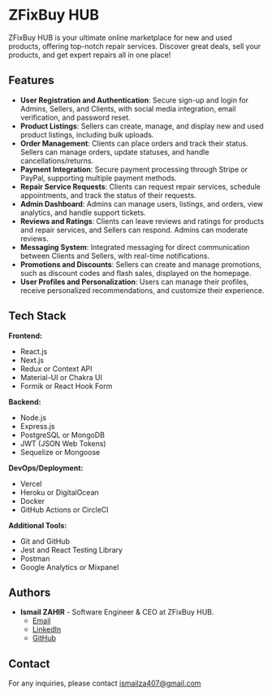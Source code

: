 # ZFixBuy HUB

ZFixBuy HUB is your ultimate online marketplace for new and used products, offering top-notch repair services. Discover great deals, sell your products, and get expert repairs all in one place!

## Features

- **User Registration and Authentication**: Secure sign-up and login for Admins, Sellers, and Clients, with social media integration, email verification, and password reset.
- **Product Listings**: Sellers can create, manage, and display new and used product listings, including bulk uploads.
- **Order Management**: Clients can place orders and track their status. Sellers can manage orders, update statuses, and handle cancellations/returns.
- **Payment Integration**: Secure payment processing through Stripe or PayPal, supporting multiple payment methods.
- **Repair Service Requests**: Clients can request repair services, schedule appointments, and track the status of their requests.
- **Admin Dashboard**: Admins can manage users, listings, and orders, view analytics, and handle support tickets.
- **Reviews and Ratings**: Clients can leave reviews and ratings for products and repair services, and Sellers can respond. Admins can moderate reviews.
- **Messaging System**: Integrated messaging for direct communication between Clients and Sellers, with real-time notifications.
- **Promotions and Discounts**: Sellers can create and manage promotions, such as discount codes and flash sales, displayed on the homepage.
- **User Profiles and Personalization**: Users can manage their profiles, receive personalized recommendations, and customize their experience.

## Tech Stack

**Frontend:**
- React.js
- Next.js
- Redux or Context API
- Material-UI or Chakra UI
- Formik or React Hook Form

**Backend:**
- Node.js
- Express.js
- PostgreSQL or MongoDB
- JWT (JSON Web Tokens)
- Sequelize or Mongoose

**DevOps/Deployment:**
- Vercel
- Heroku or DigitalOcean
- Docker
- GitHub Actions or CircleCI

**Additional Tools:**
- Git and GitHub
- Jest and React Testing Library
- Postman
- Google Analytics or Mixpanel

## Authors

- **Ismail ZAHIR** - Software Engineer & CEO at ZFixBuy HUB.
    - [Email](mailto:ismailza407@gmail.com)
    - [LinkedIn](https://www.linkedin.com/in/ismailzahir01/)
    - [GitHub](https://www.github.com/ismailza)

## Contact

For any inquiries, please contact ismailza407@gmail.com
